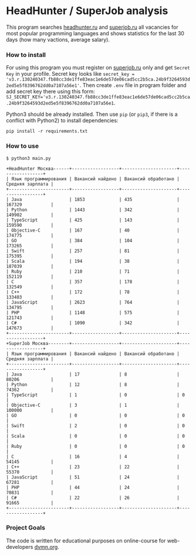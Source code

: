 # HeadHunter / SuperJob analysis 

This program searches [headhunter.ru](headhunter.ru) and [superjob.ru](superjob.ru) all vacancies for most popular programming languages and shows statistics for the last 30 days (how many vactions, average salary).

### How to install

For using this program you must register on [superjob.ru](superjob.ru) only and get `Secret Key` in your profile. Secret key looks like `secret_key = 'v3.r.130240347.fb88cc3de1ffe83eac1e6de57de06cad5cc2b5ca.24b9f3264593d2ed5e5f8396762dd0a7107a56e1'`. Then create `.env` file in program folder and add secret key there using this form: `SJ_SECRET_KEY='v3.r.130240347.fb88cc3de1ffe83eac1e6de57de06cad5cc2b5ca.24b9f3264593d2ed5e5f8396762dd0a7107a56e1`.

Python3 should be already installed. 
Then use `pip` (or `pip3`, if there is a conflict with Python2) to install dependencies:
```
pip install -r requirements.txt
```

### How to use

`$ python3 main.py`
```
+HeadHunter Москва------+------------------+---------------------+------------------+
| Язык программирования | Вакансий найдено | Вакансий обработано | Средняя зарплата |
+-----------------------+------------------+---------------------+------------------+
| Java                  | 1853             | 435                 | 167329           |
| Python                | 1443             | 342                 | 149902           |
| TypeScript            | 425              | 143                 | 159590           |
| Objective-C           | 167              | 40                  | 174775           |
| GO                    | 384              | 104                 | 173265           |
| Swift                 | 257              | 81                  | 175395           |
| Scala                 | 194              | 38                  | 187039           |
| Ruby                  | 210              | 71                  | 152119           |
| C                     | 357              | 178                 | 132549           |
| C++                   | 172              | 78                  | 133403           |
| JavaScript            | 2623             | 764                 | 134795           |
| PHP                   | 1148             | 575                 | 121743           |
| C#                    | 1090             | 342                 | 147673           |
+-----------------------+------------------+---------------------+------------------+
+SuperJob Москва--------+------------------+---------------------+------------------+
| Язык программирования | Вакансий найдено | Вакансий обработано | Средняя зарплата |
+-----------------------+------------------+---------------------+------------------+
| Java                  | 17               | 8                   | 80206            |
| Python                | 12               | 8                   | 74362            |
| TypeScript            | 1                | 0                   | 0                |
| Objective-C           | 3                | 1                   | 100000           |
| GO                    | 0                | 0                   | 0                |
| Swift                 | 2                | 0                   | 0                |
| Scala                 | 0                | 0                   | 0                |
| Ruby                  | 0                | 0                   | 0                |
| C                     | 16               | 4                   | 54145            |
| C++                   | 23               | 22                  | 55370            |
| JavaScript            | 51               | 24                  | 67281            |
| PHP                   | 44               | 24                  | 70831            |
| C#                    | 22               | 26                  | 91665            |
+-----------------------+------------------+---------------------+------------------+
```
### Project Goals

The code is written for educational purposes on online-course for web-developers [dvmn.org](https://dvmn.org/).